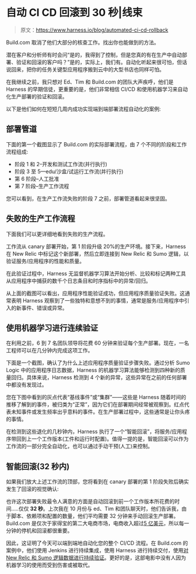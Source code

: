 # 自动 CI CD 回滚到 30 秒|线束

> 原文：<https://www.harness.io/blog/automated-ci-cd-rollback>

Build.com 取消了他们大部分的核查工作。找出你也能做到的方法。

潜在客户和分析师有时会问“是的，我得到了控制，但是您真的有在生产中自动部署、验证和回滚的客户吗？”是的，实际上，我们有。自动化听起来很可怕，但话说回来，把你的任务关键型应用程序搬到云中的大型书店也同样可怕。

在我继续之前，我只想对 Ed、Tim 和 Build.com 的团队大声疾呼，他们是 Harness 的早期信徒，更重要的是，他们非常相信 CI/CD 和使用机器学习来自动化生产部署的验证和回滚。

以下是他们如何在短短几周内成功实现端到端部署流程自动化的案例:

## 部署管道

下面的第一个截图显示了 Build.com 的实际部署流程，由 7 个不同的阶段和工作流程组成:

*   阶段 1 和 2–开发和测试工作流(并行执行)
*   阶段 3 至 5—edu/沙盒/试运行工作流(并行执行)
*   第 6 阶段–人工批准
*   第 7 阶段–生产工作流程

您可以看到，在生产工作流失败的阶段 7 之前，部署管道看起来很坚固。

## 失败的生产工作流程

下面我们可以更详细地看到失败的生产流程。

工作流从 canary 部署开始，第 1 阶段升级 20%的生产环境。接下来，Harness 在 New Relic 中标记这个新部署，然后立即连接到 New Relic 和 Sumo 逻辑，以验证服务/应用程序的性能和质量。

在此验证过程中，Harness 无监督机器学习算法开始分析、比较和标记两种工具从应用程序中捕获的数千个日志条目和时序指标中的异常/回归。

从上面的截图可以看出，应用程序性能验证成功，但应用程序质量验证失败。这通常表明 Harness 观察到了一些独特和意想不到的事情，通常是服务/应用程序中引入的新事件、错误或异常。

## 使用机器学习进行连续验证

在利用之前，6 到 7 名团队领导将花费 60 分钟来验证每个生产部署。现在，一名工程师可以在几分钟内完成这项工作。

下面是一个截图，确认了为什么上述应用程序质量验证步骤失败。通过分析 Sumo Logic 中的应用程序日志数据，Harness 的机器学习算法能够检测到四种新的质量回归。具体来说，Harness 检测到 4 个新的异常，这些异常在之前的任何部署中都没有发现过。

您在下图中看到的灰点代表“基线事件”或“集群”——这些是 Harness 随着时间的推移了解到的事件，被归类为“正常”，因为它们在部署期间经常被观察到。红点代表未知事件或发生频率出乎意料的事件。在生产部署过程中，这些通常是让你头疼的事情。

在检测到这些退化的几秒钟内，Harness 执行了一个“智能回滚”，将服务/应用程序带回到上一个工作版本(工件和运行时配置)。值得一提的是，智能回滚可以作为工作流的一部分完全自动化，也可以通过手动干预(人工)来控制。

## 智能回滚(32 秒内)

如果我们放大上述工作流的顶部，您将看到在 canary 部署的第 1 阶段失败后确实发生了回滚的视觉确认:

也许这次部署失败最令人满意的方面是自动回滚到前一个工作版本所花费的时间…..仅仅 **32 秒**。上次我在 10 月份与 ed、Tim 和团队聊天时，他们告诉我，由于脚本、依赖项和配置的数量，他们平均需要 32 分钟来手动回滚生产部署。Build.com 是仅次于家得宝的第二大电商市场，电商收入超过[5 亿美元](https://www.forbes.com/sites/georgeanders/2016/01/04/whod-start-a-tech-firm-in-chico-chris-friedlands-zany-path-to-riches/#7b7864ea50b7)，所以每一分钟的停机和回滚都很重要。

因此，这证明了今天可以端到端地自动化您的整个 CI/CD 流程。在 Build.com 的案例中，他们使用 Jenkins 进行持续集成，使用 Harness 进行持续交付，使用[对 New Relic 和 Sumo 逻辑数据进行持续验证](https://harness.io/platform/continuous-delivery/continuous-verification/)。更好的是，这部电影中没有人因为机器学习的使用而受到伤害或被取代。